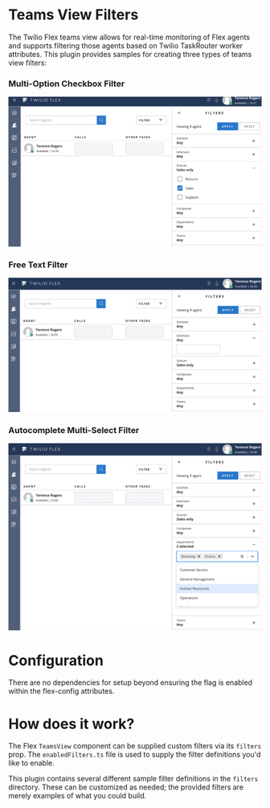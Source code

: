 # Teams View Filters
The Twilio Flex teams view allows for real-time monitoring of Flex agents and supports filtering those agents based on Twilio TaskRouter worker attributes. This plugin provides samples for creating three types of teams view filters:

### Multi-Option Checkbox Filter
![Multi-Option Checkbox Filter](screenshots/multi-option-checkbox-filter.png)

### Free Text Filter
![Free Text Filter](screenshots/free-text-filter.png)

### Autocomplete Multi-Select Filter
![Autocomplete Multi-Select Filter](screenshots/autocomplete-multi-select-filter.png)

# Configuration

There are no dependencies for setup beyond ensuring the flag is enabled within the flex-config attributes.

# How does it work?

The Flex `TeamsView` component can be supplied custom filters via its `filters` prop. The `enabledFilters.ts` file is used to supply the filter definitions you'd like to enable.

This plugin contains several different sample filter definitions in the `filters` directory. These can be customized as needed; the provided filters are merely examples of what you could build.
